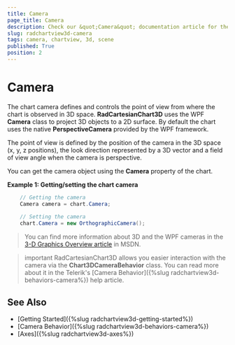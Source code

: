 ```yaml
---
title: Camera
page_title: Camera
description: Check our &quot;Camera&quot; documentation article for the RadChartView3D {{ site.framework_name }} control.
slug: radchartview3d-camera
tags: camera, chartview, 3d, scene
published: True
position: 2
---
```


# Camera

The chart camera defines and controls the point of view from where the chart is observed in 3D space. __RadCartesianChart3D__ uses the WPF __Camera__ class to project 3D objects to a 2D surface. By default the chart uses the native __PerspectiveCamera__ provided by the WPF framework.

The point of view is defined by the position of the camera in the 3D space (x, y, z positions), the look direction represented by a 3D vector and a field of view angle when the camera is perspective.

You can get the camera object using the __Camera__ property of the chart.

__Example 1: Getting/setting the chart camera__
```C#
	// Getting the camera
	Camera camera = chart.Camera;	
	
	// Setting the camera
	chart.Camera = new OrthographicCamera();	
```

> You can find more information about 3D and the WPF cameras in the [3-D Graphics Overview article](https://msdn.microsoft.com/en-us/library/ms747437(v=vs.110).aspx) in MSDN. 

>important RadCartesianChart3D allows you easier interaction with the camera via the __Chart3DCameraBehavior__ class. You can read more about it in the Telerik's [Camera Behavior]({%slug radchartview3d-behaviors-camera%}) help article.

## See Also

* [Getting Started]({%slug radchartview3d-getting-started%})
* [Camera Behavior]({%slug radchartview3d-behaviors-camera%})
* [Axes]({%slug radchartview3d-axes%})
